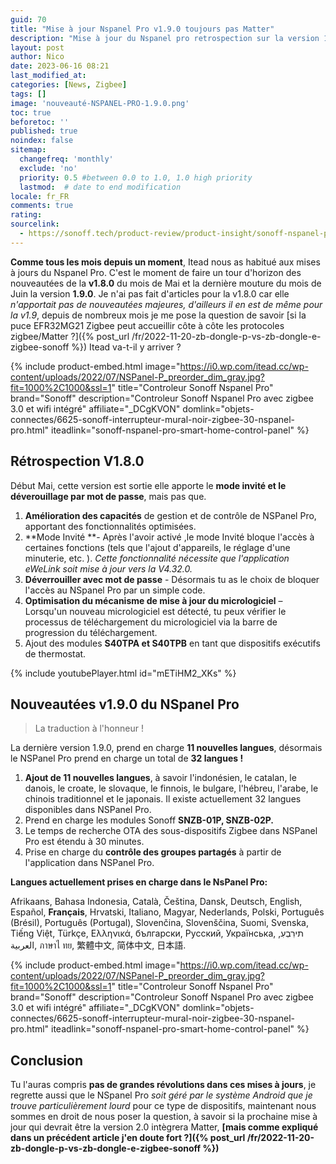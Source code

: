 ```yaml
---
guid: 70
title: "Mise à jour Nspanel Pro v1.9.0 toujours pas Matter"
description: "Mise à jour du Nspanel pro retrospection sur la version 1.8 et nouveauté de la 1.9, itead n'a toujours pas intégré Matter, Est-ce possible ? La version 2.0 sera-t-elle livrée avec la compatibilité zigbee/matter"
layout: post
author: Nico
date: 2023-06-16 08:21
last_modified_at: 
categories: [News, Zigbee]
tags: []
image: 'nouveauté-NSPANEL-PRO-1.9.0.png'
toc: true
beforetoc: ''
published: true
noindex: false
sitemap:
  changefreq: 'monthly'
  exclude: 'no'
  priority: 0.5 #between 0.0 to 1.0, 1.0 high priority
  lastmod:  # date to end modification
locale: fr_FR
comments: true
rating:  
sourcelink:
  - https://sonoff.tech/product-review/product-insight/sonoff-nspanel-pro-version-update-information-and-faq/
---
```


**Comme tous les mois depuis un moment**, Itead nous as habitué aux mises à jours du Nspanel Pro. C'est le moment de faire un tour d'horizon des nouveautées de la **v1.8.0** du mois de Mai et la dernière mouture du mois de Juin la version **1.9.0**. Je n'ai pas fait d'articles pour la v1.8.0 car elle *n'apportait pas de nouveautées majeures, d'ailleurs il en est de même pour la v1.9*, depuis de nombreux mois je me pose la question de savoir [si la puce EFR32MG21 Zigbee peut accueillir côte à côte les protocoles zigbee/Matter ?]({% post_url /fr/2022-11-20-zb-dongle-p-vs-zb-dongle-e-zigbee-sonoff %}) Itead va-t-il y arriver ?

{% include product-embed.html image="https://i0.wp.com/itead.cc/wp-content/uploads/2022/07/NSPanel-P_preorder_dim_gray.jpg?fit=1000%2C1000&ssl=1" title="Controleur Sonoff Nspanel Pro" brand="Sonoff" description="Controleur Sonoff Nspanel Pro avec zigbee 3.0 et wifi intégré" affiliate="_DCgKVON" domlink="objets-connectes/6625-sonoff-interrupteur-mural-noir-zigbee-30-nspanel-pro.html" iteadlink="sonoff-nspanel-pro-smart-home-control-panel" %}

## Rétrospection V1.8.0

Début Mai, cette version est sortie elle apporte le **mode invité et le déverouillage par mot de passe**, mais pas que.

1. **Amélioration des capacités** de gestion et de contrôle de NSPanel Pro, apportant des fonctionnalités optimisées. 
2. **Mode Invité **- Après l'avoir activé ,le mode Invité bloque l'accès à certaines fonctions (tels que l'ajout d'appareils, le réglage d'une minuterie, etc. ). *Cette fonctionnalité nécessite que l'application eWeLink soit mise à jour vers la V4.32.0.*
3. **Déverrouiller avec mot de passe** - Désormais tu as le choix de bloquer l'accès au NSpanel Pro par un simple code.
4. **Optimisation du mécanisme de mise à jour du micrologiciel** – Lorsqu'un nouveau micrologiciel est détecté, tu peux vérifier le processus de téléchargement du micrologiciel via la barre de progression du téléchargement.
5. Ajout des modules **S40TPA et S40TPB** en tant que dispositifs exécutifs de thermostat.

{% include youtubePlayer.html id="mETiHM2_XKs" %}

## Nouveautées v1.9.0 du NSpanel Pro

> La traduction à l'honneur !

La dernière version 1.9.0, prend en charge **11 nouvelles langues**, désormais le NSPanel Pro prend en charge un total de **32 langues !**

1. **Ajout de 11 nouvelles langues**, à savoir l'indonésien, le catalan, le danois, le croate, le slovaque, le finnois, le bulgare, l'hébreu, l'arabe, le chinois traditionnel et le japonais. Il existe actuellement 32 langues disponibles dans NSPanel Pro.
2. Prend en charge les modules Sonoff **SNZB-01P, SNZB-02P.**
3. Le temps de recherche OTA des sous-dispositifs Zigbee dans NSPanel Pro est étendu à 30 minutes.
4. Prise en charge du **contrôle des groupes partagés** à partir de l'application dans NSPanel Pro.

**Langues actuellement prises en charge dans le NsPanel Pro:**

Afrikaans, Bahasa Indonesia, Català, Čeština, Dansk, Deutsch, English, Español, **Français**, Hrvatski, Italiano, Magyar, Nederlands, Polski, Português (Brésil), Português (Portugal), Slovenčina, Slovenščina, Suomi, Svenska, Tiếng Việt, Türkçe, Ελληνικά, български, Русский, Українська, תירִבְעִ, العربية, ภาษาไ ทย, 繁體中文, 简体中文, 日本語.

{% include product-embed.html image="https://i0.wp.com/itead.cc/wp-content/uploads/2022/07/NSPanel-P_preorder_dim_gray.jpg?fit=1000%2C1000&ssl=1" title="Controleur Sonoff Nspanel Pro" brand="Sonoff" description="Controleur Sonoff Nspanel Pro avec zigbee 3.0 et wifi intégré" affiliate="_DCgKVON" domlink="objets-connectes/6625-sonoff-interrupteur-mural-noir-zigbee-30-nspanel-pro.html" iteadlink="sonoff-nspanel-pro-smart-home-control-panel" %}

## Conclusion

Tu l'auras compris **pas de grandes révolutions dans ces mises à jours**, je regrette aussi que le NSpanel Pro *soit géré par le système Android que je trouve particulièrement lourd* pour ce type de dispositifs, maintenant nous sommes en droit de nous poser la question, à savoir si la prochaine mise à jour qui devrait être la version 2.0 intègrera Matter, **[mais comme expliqué dans un précédent article j'en doute fort ?]({% post_url /fr/2022-11-20-zb-dongle-p-vs-zb-dongle-e-zigbee-sonoff %})**
